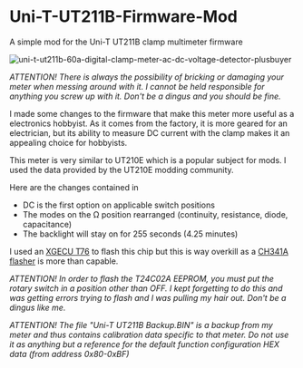 # Uni-T-UT211B-Firmware-Mod
A simple mod for the Uni-T UT211B clamp multimeter firmware

![uni-t-ut211b-60a-digital-clamp-meter-ac-dc-voltage-detector-plusbuyer](https://github.com/user-attachments/assets/7c94d777-5eeb-4a54-9264-b9fe3145fd66)

*ATTENTION! There is always the possibility of bricking or damaging your meter when messing around with it. I cannot be held responsible for anything you screw up with it. Don't be a dingus and you should be fine.*

I made some changes to the firmware that make this meter more useful as a electronics hobbyist. As it comes from the factory, it is more geared for an electrician, but its ability to measure DC current with the clamp makes it an appealing choice for hobbyists.

This meter is very similar to UT210E which is a popular subject for mods. I used the data provided by the UT210E modding community.

Here are the changes contained in 

 - DC is the first option on applicable switch positions
 - The modes on the Ω position rearranged (continuity, resistance, diode, capacitance)
 - The backlight will stay on for 255 seconds (4.25 minutes)

I used an [XGECU T76](https://www.aliexpress.com/item/3256808123535008.html) to flash this chip but this is way overkill as a [CH341A flasher](https://www.amazon.com/AiTrip-EEPROM-Programmer-CH341A-Adapter/dp/B07VNVVXW6/ref=sr_1_1) is more than capable. 

*ATTENTION! In order to flash the T24C02A EEPROM, you must put the rotary switch in a position other than OFF. I kept forgetting to do this and was getting errors trying to flash and I was pulling my hair out. Don't be a dingus like me.*

*ATTENTION! The file "Uni-T UT211B Backup.BIN" is a backup from my meter and thus contains calibration data specific to that meter. Do not use it as anything but a reference for the default function configuration HEX data (from address 0x80-0xBF)*
